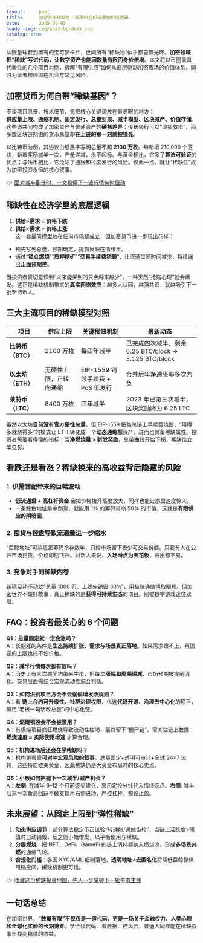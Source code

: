 ```yaml
---
layout:     post
title:      加密货币稀缺性：有限供应如何重塑价值逻辑
date:       2025-09-05
header-img: img/post-bg-desk.jpg
catalog: true
---
```


从限量球鞋到稀有的宝可梦卡片，世间所有“稀缺物”似乎都自带光环。**加密领域把“稀缺”写进代码，让数字资产也能因数量有限而身价倍增**。本文将以币圈最具代表性的几个项目为例，拆解“有限供应”如何从底层驱动加密市场的价值体系，同时为读者梳理潜在机会与常见风险。

## 加密货币为何自带“稀缺基因”？

不谈项目愿景、技术细节，先把核心关键词放在最显眼的地方：  
**供应量上限、通缩机制、固定发行、总量封顶、减半模型、区块减产、价值存储**。  
这些词共同构成了加密资产与普通资产的**硬核差异**：传统央行可以“印钞救市”，而多数区块链网络的货币总量却**在上链的那一刻就被锁死**。

以比特币为例，其协议白纸黑字写明总量不超 **2100 万枚**。每新增 210,000 个区块，新增奖励减半一次，产量递减，永不超标。与黄金相比，它多了**算法可验证**的优点；与法币相比，它免除了通胀和过度发行的风险。仅此一点，就让“稀缺性”成为加密投资永恒的核心叙事。

👉 [面对减半倒计时，一文看懂下一波行情何时启动](https://okxdog.com/)

## 稀缺性在经济学里的底层逻辑

1. **供给>需求 = 价格下跌**  
2. **供给<需求 = 价格上涨**  
这一套最简模型放在任何市场都成立，但加密货币进一步玩出花样：  
- 预先写死总量，预期确定，提前反映在情绪里。  
- 通过“**锁仓燃烧**”“**质押挖矿**”“**交易手续费销毁**”，让流通盘随时间减少，持续逼出**正面预期差**。

当投资者真切意识到“未来能买到的只会越来越少”，一种天然“抢购心理”就会爆发。这正是稀缺机制带来的**真实网络效应**：越多人认同，越强共识，就越吸引下一批新持币人。

## 三大主流项目的稀缺模型对照

| 项目 | 供应上限 | 关键稀缺机制 | 最新动态 |
|------|-----------|---------------|-----------|
| **比特币（BTC）** | 2100 万枚 | 每四年减半 | 已完成四次减半，剩余 6.25 BTC/block → 3.125 BTC/block |
| **以太坊（ETH）** | 无硬性上限，正转向通缩 | EIP-1559 销毁手续费 + PoS 低发行 | 合并后年净通胀率多次为负 |
| **莱特币（LTC）** | 8400 万枚 | 四年减半 | 2023 年已第三次减半，区块奖励降为 6.25 LTC |

虽然以太坊**目前没有官方硬性总量**，但 EIP-1559 把每笔链上手续费烧毁，“用得多就烧得多”的模式让 ETH 转变成一个**动态通缩型**资产，进而也具备稀缺属性。投资者需要看得懂的指标：当**净燃烧量 > 新发奖励**，总量曲线开始下拐，稀缺性立竿见影。

## 看跌还是看涨？稀缺换来的高收益背后隐藏的风险

### 1. 供需错配带来的巨幅波动  
- **低流通盘 + 高杠杆资金** 会把价格抬升高度放大，同样也能让崩盘速度惊人。  
- 一条鲸鱼地址集中倒货，就能用 1% 的筹码带崩 50% 的市值，这就是**有限供应的阴暗面**。

### 2. 囤货与控盘导致流通量进一步缩水  
“巨鲸地址”可故意把筹码冷存数年，只给市场留下极少可交易份额。只要有人在公开市场扫货，价格即刻飞升。对新人来说，**入场滑点为天花板**，进出都不易。

### 3. 竞争对手的**稀缺内卷**  
新项目动不动就“总量 1000 万、上线先销毁 30%”，用极端通缩博取眼球。但加密世界不缺好故事，真正稀缺的是**获得可持续生态**的项目。别被数字游戏迷住双眼。

## FAQ：投资者最关心的 6 个问题

**Q1：总量固定就一定会涨吗？**  
A：长期涨的条件是**生态持续扩张、需求与场景真正落地**。如果需求跟不上，再固定的上限也托不住价格。

**Q2：减半行情每次都有效吗？**  
A：历史上有三次减半均带来牛市，但每次**涨幅和周期递减**，市场预期被提前消化。交易层面需结合宏观流动性综合判断。

**Q3：如何识别项目方会不会偷偷增发改规则？**  
A：看 **链上合约可升级性、社群治理权限**，优选**代码开源**、**治理去中心化**的项目，慎用“老板一句话改总量”的中心化链。

**Q4：燃烧销毁会不会被滥用？**  
A：有极端项目疯狂燃烧导致流动性枯竭，最终留下“僵尸链”。需关注链上数据：**燃烧速度 ≈ 实际使用增速** 才算合理。

**Q5：机构进场后还会在乎稀缺吗？**  
A：机构更看重**可对冲宏观风险的叙事**。总量固定+透明可审计+全球 24×7 流转，这些特质媲美黄金，因此稀缺仍是大资金布局时的核心卖点。

**Q6：小散如何把握下一次减半/减产机会？**  
A：**左侧**: 在减半 6–12 个月前逐步建仓，采用定投分批代入情绪低点。**右侧**: 减半后第一次新高回踩不破支撑再右侧进场，严控杠杆，预设止盈。

## 未来展望：从固定上限到“弹性稀缺”

1. **动态供应调节**：部分算法稳定币正试验“转通胀/通缩齿轮”，当链上活跃度>阈值时自动销毁，反之则小幅增发，以平衡使用与稀缺。  
2. **分层燃烧**：把 NFT、DeFi、GameFi 的链上消耗都纳入燃烧池，形成**多场景共燃**的通缩飞轮。  
3. **合规化门槛**：各国 KYC/AML 细则落地，**透明地址+去匿名化**将降低巨鲸操纵甩锅空间，稀缺机制更可信。

👉 [收藏这份稀缺投资地图，先人一步掌握下一轮牛市主线](https://okxdog.com/)

## 一句话总结

在加密世界，**“数量有限”不仅仅是一道代码，更是一场关于金融权力、人类心理和全球化实验的长期博弈**。学会读代码、看数据、控风险，普通人同样能在稀缺叙事里找到稳稳的收益。